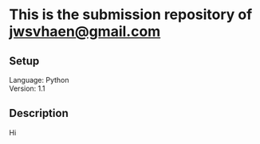 # This is the submission repository of jwsvhaen@gmail.com
## Setup
Language: Python\
Version: 1.1
## Description
Hi